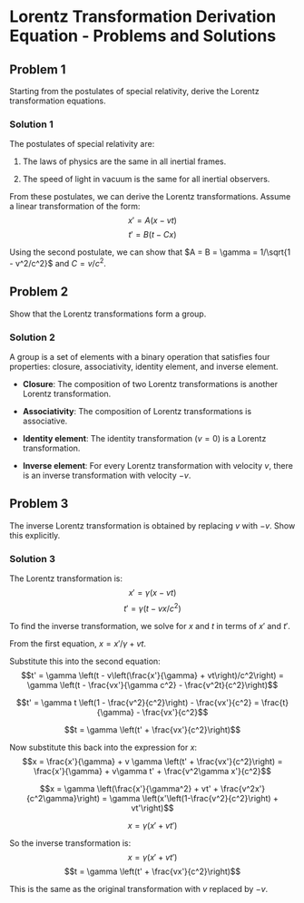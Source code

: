# Lorentz Transformation Derivation Equation - Problems and Solutions

## Problem 1

Starting from the postulates of special relativity, derive the Lorentz transformation equations.

### Solution 1

The postulates of special relativity are:

1. The laws of physics are the same in all inertial frames.

2. The speed of light in vacuum is the same for all inertial observers.

From these postulates, we can derive the Lorentz transformations. Assume a linear transformation of the form:
$$x' = A(x - vt)$$
$$t' = B(t - Cx)$$

Using the second postulate, we can show that $A = B = \gamma = 1/\sqrt{1 - v^2/c^2}$ and $C = v/c^2$.

## Problem 2

Show that the Lorentz transformations form a group.

### Solution 2

A group is a set of elements with a binary operation that satisfies four properties: closure, associativity, identity element, and inverse element.

- **Closure**: The composition of two Lorentz transformations is another Lorentz transformation.

- **Associativity**: The composition of Lorentz transformations is associative.

- **Identity element**: The identity transformation $(v=0)$ is a Lorentz transformation.

- **Inverse element**: For every Lorentz transformation with velocity $v$, there is an inverse transformation with velocity $-v$.

## Problem 3

The inverse Lorentz transformation is obtained by replacing $v$ with $-v$. Show this explicitly.

### Solution 3

The Lorentz transformation is:
$$x' = \gamma (x - vt)$$
$$t' = \gamma (t - vx/c^2)$$

To find the inverse transformation, we solve for $x$ and $t$ in terms of $x'$ and $t'$.

From the first equation, $x = x'/\gamma + vt$.

Substitute this into the second equation:
$$t' = \gamma \left(t - v\left(\frac{x'}{\gamma} + vt\right)/c^2\right) = \gamma \left(t - \frac{vx'}{\gamma c^2} - \frac{v^2t}{c^2}\right)$$

$$t' = \gamma t \left(1 - \frac{v^2}{c^2}\right) - \frac{vx'}{c^2} = \frac{t}{\gamma} - \frac{vx'}{c^2}$$

$$t = \gamma \left(t' + \frac{vx'}{c^2}\right)$$

Now substitute this back into the expression for $x$:
$$x = \frac{x'}{\gamma} + v \gamma \left(t' + \frac{vx'}{c^2}\right) = \frac{x'}{\gamma} + v\gamma t' + \frac{v^2\gamma x'}{c^2}$$

$$x = \gamma \left(\frac{x'}{\gamma^2} + vt' + \frac{v^2x'}{c^2\gamma}\right) = \gamma \left(x'\left(1-\frac{v^2}{c^2}\right) + vt'\right)$$

$$x = \gamma (x' + vt')$$

So the inverse transformation is:
$$x = \gamma (x' + vt')$$
$$t = \gamma \left(t' + \frac{vx'}{c^2}\right)$$

This is the same as the original transformation with $v$ replaced by $-v$.